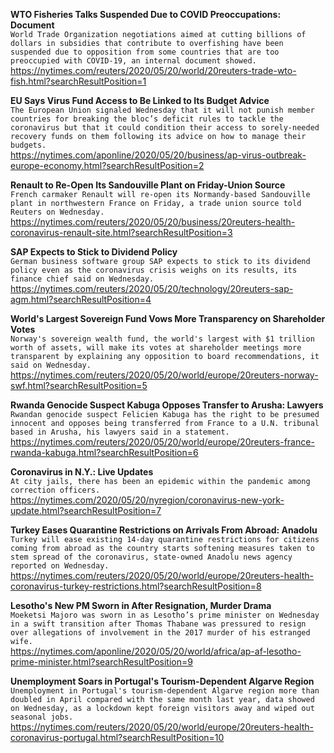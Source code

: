 **WTO Fisheries Talks Suspended Due to COVID Preoccupations: Document**\
`World Trade Organization negotiations aimed at cutting billions of dollars in subsidies that contribute to overfishing have been suspended due to opposition from some countries that are too preoccupied with COVID-19, an internal document showed.`\
https://nytimes.com/reuters/2020/05/20/world/20reuters-trade-wto-fish.html?searchResultPosition=1

**EU Says Virus Fund Access to Be Linked to Its Budget Advice**\
`The European Union signaled Wednesday that it will not punish member countries for breaking the bloc’s deficit rules to tackle the coronavirus but that it could condition their access to sorely-needed recovery funds on them following its advice on how to manage their budgets.`\
https://nytimes.com/aponline/2020/05/20/business/ap-virus-outbreak-europe-economy.html?searchResultPosition=2

**Renault to Re-Open Its Sandouville Plant on Friday-Union Source**\
`French carmaker Renault will re-open its Normandy-based Sandouville plant in northwestern France on Friday, a trade union source told Reuters on Wednesday.`\
https://nytimes.com/reuters/2020/05/20/business/20reuters-health-coronavirus-renault-site.html?searchResultPosition=3

**SAP Expects to Stick to Dividend Policy**\
`German business software group SAP expects to stick to its dividend policy even as the coronavirus crisis weighs on its results, its finance chief said on Wednesday.`\
https://nytimes.com/reuters/2020/05/20/technology/20reuters-sap-agm.html?searchResultPosition=4

**World's Largest Sovereign Fund Vows More Transparency on Shareholder Votes**\
`Norway's sovereign wealth fund, the world's largest with $1 trillion worth of assets, will make its votes at shareholder meetings more transparent by explaining any opposition to board recommendations, it said on Wednesday.`\
https://nytimes.com/reuters/2020/05/20/world/europe/20reuters-norway-swf.html?searchResultPosition=5

**Rwanda Genocide Suspect Kabuga Opposes Transfer to Arusha: Lawyers**\
`Rwandan genocide suspect Felicien Kabuga has the right to be presumed innocent and opposes being transferred from France to a U.N. tribunal based in Arusha, his lawyers said in a statement.`\
https://nytimes.com/reuters/2020/05/20/world/europe/20reuters-france-rwanda-kabuga.html?searchResultPosition=6

**Coronavirus in N.Y.: Live Updates**\
`At city jails, there has been an epidemic within the pandemic among correction officers.`\
https://nytimes.com/2020/05/20/nyregion/coronavirus-new-york-update.html?searchResultPosition=7

**Turkey Eases Quarantine Restrictions on Arrivals From Abroad: Anadolu**\
`Turkey will ease existing 14-day quarantine restrictions for citizens coming from abroad as the country starts softening measures taken to stem spread of the coronavirus, state-owned Anadolu news agency reported on Wednesday.`\
https://nytimes.com/reuters/2020/05/20/world/europe/20reuters-health-coronavirus-turkey-restrictions.html?searchResultPosition=8

**Lesotho's New PM Sworn in After Resignation, Murder Drama**\
`Moeketsi Majoro was sworn in as Lesotho’s prime minister on Wednesday in a swift transition after Thomas Thabane was pressured to resign over allegations of involvement in the 2017 murder of his estranged wife.`\
https://nytimes.com/aponline/2020/05/20/world/africa/ap-af-lesotho-prime-minister.html?searchResultPosition=9

**Unemployment Soars in Portugal's Tourism-Dependent Algarve Region**\
`Unemployment in Portugal's tourism-dependent Algarve region more than doubled in April compared with the same month last year, data showed on Wednesday, as a lockdown kept foreign visitors away and wiped out seasonal jobs.`\
https://nytimes.com/reuters/2020/05/20/world/europe/20reuters-health-coronavirus-portugal.html?searchResultPosition=10

